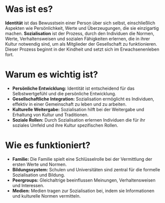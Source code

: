 # Was ist es?

**Identität** ist das Bewusstsein einer Person über sich selbst, einschließlich Aspekten wie Persönlichkeit, Werte und Überzeugungen, die sie einzigartig machen. **Sozialisation** ist der Prozess, durch den Individuen die Normen, Werte, Verhaltensweisen und sozialen Fähigkeiten erlernen, die in ihrer Kultur notwendig sind, um als Mitglieder der Gesellschaft zu funktionieren. Dieser Prozess beginnt in der Kindheit und setzt sich im Erwachsenenleben fort.

# Warum es wichtig ist?

- **Persönliche Entwicklung:** Identität ist entscheidend für das Selbstwertgefühl und die persönliche Entwicklung.
- **Gesellschaftliche Integration:** Sozialisation ermöglicht es Individuen, effektiv in einer Gemeinschaft zu leben und zu arbeiten.
- **Kulturelle Weitergabe:** Sozialisation hilft bei der Weitergabe und Erhaltung von Kultur und Traditionen.
- **Soziale Rollen:** Durch Sozialisation erlernen Individuen die für ihr soziales Umfeld und ihre Kultur spezifischen Rollen.

# Wie es funktioniert?

- **Familie:** Die Familie spielt eine Schlüsselrolle bei der Vermittlung der ersten Werte und Normen.
- **Bildungssystem:** Schulen und Universitäten sind zentral für die formelle Sozialisation und Bildung.
- **Peergroups:** Gleichaltrige beeinflussen Meinungen, Verhaltensweisen und Interessen.
- **Medien:** Medien tragen zur Sozialisation bei, indem sie Informationen und kulturelle Normen vermitteln.